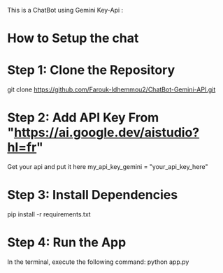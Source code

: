 This is a ChatBot using Gemini Key-Api :

# How to Setup the chat 

# Step 1: Clone the Repository
git clone https://github.com/Farouk-Idhemmou2/ChatBot-Gemini-API.git

# Step 2: Add API Key From "https://ai.google.dev/aistudio?hl=fr"
Get your api and put it here
my_api_key_gemini = "your_api_key_here"

# Step 3: Install Dependencies
pip install -r requirements.txt

# Step 4: Run the App
In the terminal, execute the following command: python app.py
